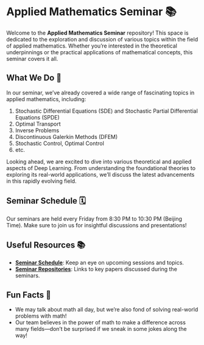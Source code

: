 # Applied Mathematics Seminar 📚

Welcome to the **Applied Mathematics Seminar** repository! This space is dedicated to the exploration and discussion of various topics within the field of applied mathematics. 
Whether you’re interested in the theoretical underpinnings or the practical applications of mathematical concepts, this seminar covers it all.

## What We Do 🧮

In our seminar, we’ve already covered a wide range of fascinating topics in applied mathematics, including:

1. Stochastic Differential Equations (SDE) and Stochastic Partial Differential Equations (SPDE)
2. Optimal Transport
3. Inverse Problems
4. Discontinuous Galerkin Methods (DFEM)
5. Stochastic Control, Optimal Control
6. etc.
   
Looking ahead, we are excited to dive into various theoretical and applied aspects of Deep Learning. 
From understanding the foundational theories to exploring its real-world applications, we’ll discuss the latest advancements in this rapidly evolving field.

## Seminar Schedule 🗓️
Our seminars are held every Friday from 8:30 PM to 10:30 PM (Beijing Time). Make sure to join us for insightful discussions and presentations!

## Useful Resources 📚

- **[Seminar Schedule](#)**: Keep an eye on upcoming sessions and topics.
- **[Seminar Repositories](https://github.com/Applied-Math-Seminar/Applied-Math-Seminar)**: Links to key papers discussed during the seminars.

## Fun Facts 🎉

- We may talk about math all day, but we’re also fond of solving real-world problems with math!
- Our team believes in the power of math to make a difference across many fields—don’t be surprised if we sneak in some jokes along the way!
